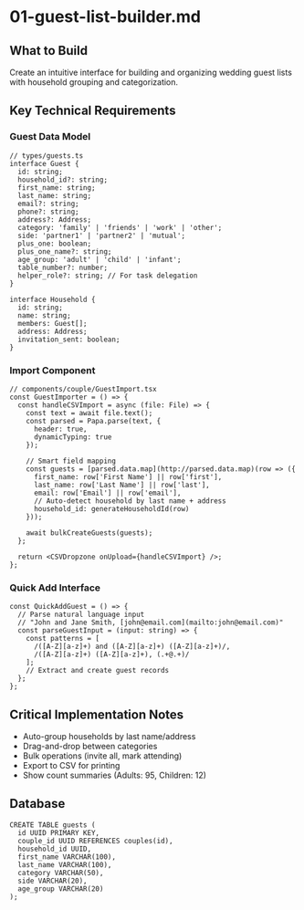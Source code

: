 # 01-guest-list-builder.md

## What to Build

Create an intuitive interface for building and organizing wedding guest lists with household grouping and categorization.

## Key Technical Requirements

### Guest Data Model

```
// types/guests.ts
interface Guest {
  id: string;
  household_id?: string;
  first_name: string;
  last_name: string;
  email?: string;
  phone?: string;
  address?: Address;
  category: 'family' | 'friends' | 'work' | 'other';
  side: 'partner1' | 'partner2' | 'mutual';
  plus_one: boolean;
  plus_one_name?: string;
  age_group: 'adult' | 'child' | 'infant';
  table_number?: number;
  helper_role?: string; // For task delegation
}

interface Household {
  id: string;
  name: string;
  members: Guest[];
  address: Address;
  invitation_sent: boolean;
}
```

### Import Component

```
// components/couple/GuestImport.tsx
const GuestImporter = () => {
  const handleCSVImport = async (file: File) => {
    const text = await file.text();
    const parsed = Papa.parse(text, { 
      header: true,
      dynamicTyping: true 
    });
    
    // Smart field mapping
    const guests = [parsed.data.map](http://parsed.data.map)(row => ({
      first_name: row['First Name'] || row['first'],
      last_name: row['Last Name'] || row['last'],
      email: row['Email'] || row['email'],
      // Auto-detect household by last name + address
      household_id: generateHouseholdId(row)
    }));
    
    await bulkCreateGuests(guests);
  };
  
  return <CSVDropzone onUpload={handleCSVImport} />;
};
```

### Quick Add Interface

```
const QuickAddGuest = () => {
  // Parse natural language input
  // "John and Jane Smith, [john@email.com](mailto:john@email.com)"
  const parseGuestInput = (input: string) => {
    const patterns = [
      /([A-Z][a-z]+) and ([A-Z][a-z]+) ([A-Z][a-z]+)/,
      /([A-Z][a-z]+) ([A-Z][a-z]+), (.+@.+)/
    ];
    // Extract and create guest records
  };
};
```

## Critical Implementation Notes

- Auto-group households by last name/address
- Drag-and-drop between categories
- Bulk operations (invite all, mark attending)
- Export to CSV for printing
- Show count summaries (Adults: 95, Children: 12)

## Database

```
CREATE TABLE guests (
  id UUID PRIMARY KEY,
  couple_id UUID REFERENCES couples(id),
  household_id UUID,
  first_name VARCHAR(100),
  last_name VARCHAR(100),
  category VARCHAR(50),
  side VARCHAR(20),
  age_group VARCHAR(20)
);
```